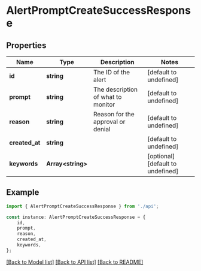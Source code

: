 # AlertPromptCreateSuccessResponse


## Properties

Name | Type | Description | Notes
------------ | ------------- | ------------- | -------------
**id** | **string** | The ID of the alert | [default to undefined]
**prompt** | **string** | The description of what to monitor | [default to undefined]
**reason** | **string** | Reason for the approval or denial | [default to undefined]
**created_at** | **string** |  | [default to undefined]
**keywords** | **Array&lt;string&gt;** |  | [optional] [default to undefined]

## Example

```typescript
import { AlertPromptCreateSuccessResponse } from './api';

const instance: AlertPromptCreateSuccessResponse = {
    id,
    prompt,
    reason,
    created_at,
    keywords,
};
```

[[Back to Model list]](../README.md#documentation-for-models) [[Back to API list]](../README.md#documentation-for-api-endpoints) [[Back to README]](../README.md)
